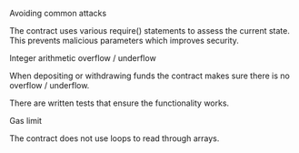 Avoiding common attacks

The contract uses various require() statements to assess the current state. This prevents
malicious parameters which improves security.

Integer arithmetic overflow / underflow

When depositing or withdrawing funds the contract makes sure there is no overflow / underflow.

There are written tests that ensure the functionality works.

Gas limit

The contract does not use loops to read through arrays.  
